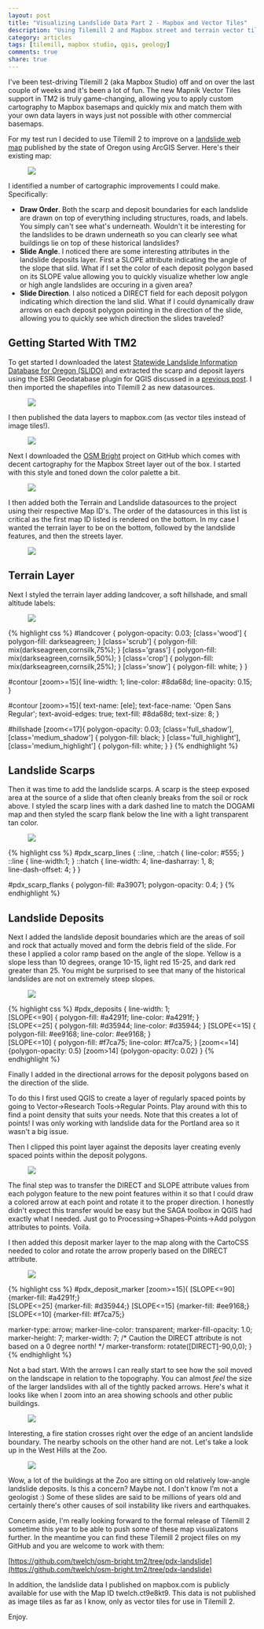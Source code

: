 ```yaml
---
layout: post
title: "Visualizing Landslide Data Part 2 - Mapbox and Vector Tiles"
description: "Using Tilemill 2 and Mapbox street and terrain vector tile layers to visualize landslide data"
category: articles
tags: [tilemill, mapbox studio, qgis, geology]
comments: true
share: true
---
```


I've been test-driving Tilemill 2 (aka Mapbox Studio) off and on over the last couple of weeks and it's been a lot of fun.  The new Mapnik Vector Tiles support in TM2 is truly game-changing, allowing you to apply custom cartography to Mapbox basemaps and quickly mix and match them with your own data layers in ways just not possible with other commercial basemaps.  

For my test run I decided to use Tilemill 2 to improve on a [landslide web map](http://www.oregongeology.org/slido/index.html) published by the state of Oregon using ArcGIS Server.  Here's their existing map:

<figure>
    <a href="/images/posts/slidetm2/dogamimap.png"><img src="/images/posts/slidetm2/dogamimap.png"></a>
</figure>

I identified a number of cartographic improvements I could make.  Specifically:

   * __Draw Order__. Both the scarp and deposit boundaries for each landslide are drawn on top of everything including structures, roads, and labels.  You simply can't see what's underneath.  Wouldn't it be interesting for the landslides to be drawn underneath so you can clearly see what buildings lie on top of these historical landslides?
   * __Slide Angle__. I noticed there are some interesting attributes in the landslide deposits layer.  First a SLOPE attribute indicating the angle of the slope that slid.  What if I set the color of each deposit polygon based on its SLOPE value allowing you to quickly visualize whether low angle or high angle landslides are occuring in a given area?
   * __Slide Direction__. I also noticed a DIRECT field for each deposit polygon indicating which direction the land slid.  What if I could dynamically draw arrows on each deposit polygon pointing in the direction of the slide, allowing you to quickly see which direction the slides traveled?

## Getting Started With TM2

To get started I downloaded the latest [Statewide Landslide Information Database for Oregon (SLIDO)](http://www.oregongeology.org/sub/slido/index.htm) and extracted the scarp and deposit layers using the ESRI Geodatabase plugin for QGIS discussed in a [previous post](/articles/visualizing-landslide-data/).  I then imported the shapefiles into Tilemill 2 as new datasources.  

<figure>
    <a href="/images/posts/slidetm2/load_datasource.png"><img src="/images/posts/slidetm2/load_datasource.png"></a>
</figure>

I then published the data layers to mapbox.com (as vector tiles instead of image tiles!).

<figure>
    <a href="/images/posts/slidetm2/remote_upload.png"><img src="/images/posts/slidetm2/remote_upload.png"></a>
</figure>

Next I downloaded the [OSM Bright](https://github.com/mapbox/osm-bright.tm2) project on GitHub which comes with decent cartography for the Mapbox Street layer out of the box.  I started with this style and toned down the color palette a bit.

<figure>
    <a href="/images/posts/slidetm2/streets.png"><img src="/images/posts/slidetm2/streets.png"></a>
</figure>

I then added both the Terrain and Landslide datasources to the project using their respective Map ID's.  The order of the datasources in this list is critical as the first map ID listed is rendered on the bottom.  In my case I wanted the terrain layer to be on the bottom, followed by the landslide features, and then the streets layer.

<figure>
    <a href="/images/posts/slidetm2/remote1.png"><img src="/images/posts/slidetm2/remote1.png"></a>
</figure>

## Terrain Layer

Next I styled the terrain layer adding landcover, a soft hillshade, and small altitude labels:

<figure>
    <a href="/images/posts/slidetm2/hillshade.png"><img src="/images/posts/slidetm2/hillshade.png"></a>
</figure>

{% highlight css %}
#landcover {
  polygon-opacity:  0.03;
  [class='wood'] { polygon-fill: darkseagreen; }
  [class='scrub'] { polygon-fill: mix(darkseagreen,cornsilk,75%); }
  [class='grass'] { polygon-fill: mix(darkseagreen,cornsilk,50%); }
  [class='crop'] { polygon-fill: mix(darkseagreen,cornsilk,25%); }
  [class='snow'] { polygon-fill: white; }
}

#contour [zoom>=15]{
  line-width: 1;
  line-color:  #8da68d;
  line-opacity:  0.15;
}

#contour [zoom>=15]{
  text-name: [ele];
  text-face-name: 'Open Sans Regular';
  text-avoid-edges: true;
  text-fill: #8da68d;
  text-size: 8;
}

#hillshade [zoom<=17]{
  polygon-opacity: 0.03;
  [class='full_shadow'], [class='medium_shadow'] {
    polygon-fill: black;
  }
  [class='full_highlight'], [class='medium_highlight'] {
    polygon-fill: white;
  }
}
{% endhighlight %}

## Landslide Scarps

Then it was time to add the landslide scarps.  A scarp is the steep exposed area at the source of a slide that often cleanly breaks from the soil or rock above.  I styled the scarp lines with a dark dashed line to match the DOGAMI map and then styled the scarp flank below the line with a light transparent tan color.

<figure>
    <a href="/images/posts/slidetm2/scarp.png"><img src="/images/posts/slidetm2/scarp.png"></a>
</figure>

{% highlight css %}
#pdx_scarp_lines {
  ::line, ::hatch { line-color: #555; }
  ::line { line-width:1; }
  ::hatch {
    line-width: 4;
    line-dasharray: 1, 8;  
    line-dash-offset: 4;
  }
}

#pdx_scarp_flanks {
  polygon-fill:  #a39071;
  polygon-opacity: 0.4;
}
{% endhighlight %}

## Landslide Deposits

Next I added the landslide deposit boundaries which are the areas of soil and rock that actually moved and form the debris field of the slide.  For these I applied a color ramp based on the angle of the slope.  Yellow is a slope less than 10 degrees, orange 10-15, light red 15-25, and dark red greater than 25.  You might be surprised to see that many of the historical landslides are not on extremely steep slopes.

<figure>
    <a href="/images/posts/slidetm2/deposit.png"><img src="/images/posts/slidetm2/deposit.png"></a>
</figure>

{% highlight css %}
#pdx_deposits {
  line-width: 1;    
  [SLOPE<=90] {
    polygon-fill: #a4291f; 
    line-color: #a4291f; 
  }  
  [SLOPE<=25] {
    polygon-fill: #d35944; 
    line-color: #d35944; 
  }
  [SLOPE<=15] {
    polygon-fill: #ee9168; 
    line-color: #ee9168; 
  }  
  [SLOPE<=10] {
    polygon-fill: #f7ca75; 
    line-color: #f7ca75; 
  } 
  [zoom<=14] {polygon-opacity: 0.5}
  [zoom>14] {polygon-opacity: 0.02}
}
{% endhighlight %}

Finally I added in the directional arrows for the deposit polygons based on the direction of the slide.  

To do this I first used QGIS to create a layer of regularly spaced points by going to Vector->Research Tools->Regular Points.  Play around with this to find a point density that suits your needs.  Note that this creates a lot of points!  I was only working with landslide data for the Portland area so it wasn't a big issue.

Then I clipped this point layer against the deposits layer creating evenly spaced points within the deposit polygons.

<figure>
    <a href="/images/posts/slidetm2/dots.png"><img src="/images/posts/slidetm2/dots.png"></a>
</figure>

The final step was to transfer the DIRECT and SLOPE attribute values from each polygon feature to the new point features within it so that I could draw a colored arrow at each point and rotate it to the proper direction.  I honestly didn't expect this transfer would be easy but the SAGA toolbox in QGIS had exactly what I needed.  Just go to Processing->Shapes-Points->Add polygon attributes to points.  Voila.

I then added this deposit marker layer to the map along with the CartoCSS needed to color and rotate the arrow properly based on the DIRECT attribute.

<figure>
    <a href="/images/posts/slidetm2/deposit_arrow.png"><img src="/images/posts/slidetm2/deposit_arrow.png"></a>
</figure>

{% highlight css %}
#pdx_deposit_marker [zoom>=15]{
  [SLOPE<=90] {marker-fill: #a4291f;}  
  [SLOPE<=25] {marker-fill: #d35944;}
  [SLOPE<=15] {marker-fill: #ee9168;}
  [SLOPE<=10] {marker-fill: #f7ca75;}  

  marker-type: arrow;
  marker-line-color:  transparent;
  marker-fill-opacity: 1.0;
  marker-height: 7;
  marker-width: 7;
  /* Caution the DIRECT attribute is not based on a 0 degree north! */
  marker-transform: rotate([DIRECT]-90,0,0);
}
{% endhighlight %}

Not a bad start.  With the arrows I can really start to see how the soil moved on the landscape in relation to the topography.  You can almost *feel* the size of the larger landslides with all of the tightly packed arrows.  Here's what it looks like when I zoom into an area showing schools and other public buildings.

<figure>
    <a href="/images/posts/slidetm2/deposit_school.png"><img src="/images/posts/slidetm2/deposit_school.png"></a>
</figure>

Interesting, a fire station crosses right over the edge of an ancient landslide boundary.  The nearby schools on the other hand are not.  Let's take a look up in the West Hills at the Zoo.

<figure>
    <a href="/images/posts/slidetm2/zoo.png"><img src="/images/posts/slidetm2/zoo.png"></a>
</figure>

Wow, a lot of the buildings at the Zoo are sitting on old relatively low-angle landslide deposits.  Is this a concern?  Maybe not.  I don't know I'm not a geologist :) Some of these slides are said to be millions of years old and certainly there's other causes of soil instability like rivers and earthquakes.

Concern aside, I'm really looking forward to the formal release of Tilemill 2 sometime this year to be able to push some of these map visualizatons further.  In the meantime you can find these Tilemill 2 project files on my GitHub and you are welcome to work with them:

[https://github.com/twelch/osm-bright.tm2/tree/pdx-landslide](https://github.com/twelch/osm-bright.tm2/tree/pdx-landslide)

In addition, the landslide data I published on mapbox.com is publicly available for use with the Map ID twelch.ct9e8kt9.  This data is not published as image tiles as far as I know, only as vector tiles for use in Tilemill 2.

Enjoy.